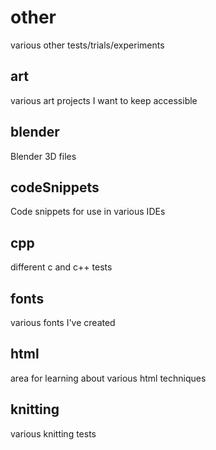 # other #

various other tests/trials/experiments


## art ##

various art projects I want to keep accessible


## blender ##

Blender 3D files


## codeSnippets ##

Code snippets for use in various IDEs


## cpp ##

different c and c++ tests


## fonts ##

various fonts I've created


## html ##

area for learning about various html techniques


## knitting ##

various knitting tests

